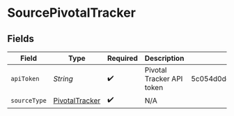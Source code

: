 # SourcePivotalTracker


## Fields

| Field                                                   | Type                                                    | Required                                                | Description                                             | Example                                                 |
| ------------------------------------------------------- | ------------------------------------------------------- | ------------------------------------------------------- | ------------------------------------------------------- | ------------------------------------------------------- |
| `apiToken`                                              | *String*                                                | :heavy_check_mark:                                      | Pivotal Tracker API token                               | 5c054d0de3440452190fdc5d5a04d871                        |
| `sourceType`                                            | [PivotalTracker](../../models/shared/PivotalTracker.md) | :heavy_check_mark:                                      | N/A                                                     |                                                         |